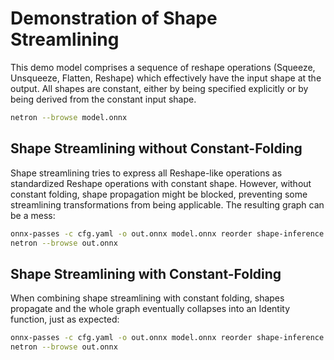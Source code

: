 # Demonstration of Shape Streamlining
This demo model comprises a sequence of reshape operations (Squeeze, Unsqueeze,
Flatten, Reshape) which effectively have the input shape at the output. All
shapes are constant, either by being specified explicitly or by being derived
from the constant input shape.
```bash
netron --browse model.onnx
```

## Shape Streamlining without Constant-Folding
Shape streamlining tries to express all Reshape-like operations as standardized
Reshape operations with constant shape. However, without constant folding, shape
propagation might be blocked, preventing some streamlining transformations from
being applicable. The resulting graph can be a mess:
```bash
onnx-passes -c cfg.yaml -o out.onnx model.onnx reorder shape-inference cleanup
netron --browse out.onnx
```

## Shape Streamlining with Constant-Folding
When combining shape streamlining with constant folding, shapes propagate and
the whole graph eventually collapses into an Identity function, just as
expected:
```bash
onnx-passes -c cfg.yaml -o out.onnx model.onnx reorder shape-inference fold-constants cleanup
netron --browse out.onnx
```

